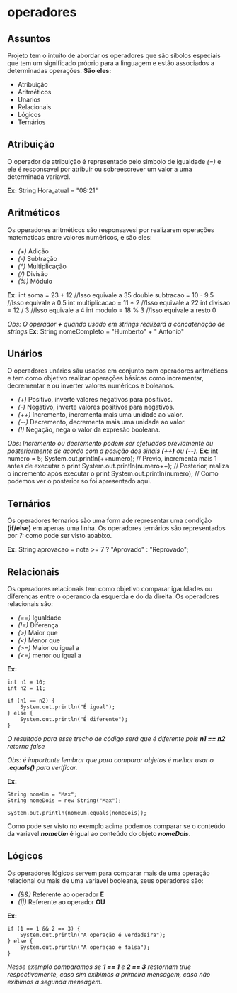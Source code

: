 # operadores

## Assuntos

Projeto tem o intuito de abordar os operadores que são síbolos especiais que tem um significado próprio para a linguagem e estão associados a determinadas operações.
__São eles:__

* Atribuição
* Aritméticos
* Unarios
* Relacionais
* Lógicos
* Ternários

## Atribuição

O operador de atribuição é representado pelo simbolo de igualdade _(=)_ e ele é responsavel por atribuir ou sobreescrever um valor a uma determinada variavel.

__Ex:__ String Hora_atual = "08:21"

## Aritméticos

Os operadores aritméticos são responsavesi por realizarem operações matematicas entre valores numéricos, e são eles:

* _(+)_ Adição
* _(-)_ Subtração
* _(*)_ Multiplicação
* _(/)_ Divisão
* _(%)_ Módulo

__Ex:__
    int soma = 23 + 12  //Isso equivale a 35
    double subtracao = 10 - 9.5 //Isso equivale a 0.5
    int multiplicacao = 11 * 2 //Isso equivale a 22
    int divisao = 12 / 3 //Isso equivale a 4
    int modulo = 18 % 3 //Isso equivale a resto 0

_Obs: O operador __+__ quando usado em strings realizará a concatenação de strings_
__Ex:__ String nomeCompleto = "Humberto" + " Antonio"

## Unários

O operadores unários sãu usados em conjunto com operadores aritméticos e tem como objetivo realizar operações básicas como incrementar, decrementar e ou inverter valores numéricos e boleanos.

* _(+)_ Positivo, inverte valores negativos para positivos.
* _(-)_ Negativo, inverte valores positivos para negativos.
* _(++)_ Incremento, incrementa mais uma unidade ao valor.
* _(--)_ Decremento, decrementa mais uma unidade ao valor.
* _(!)_ Negação, nega o valor da expresão booleana.

_Obs: Incremento ou decremento podem ser efetuados previamente ou posteriormente de acordo com a posição dos sinais __(++)__ ou __(--)__._
__Ex:__
    int numero = 5;
    System.out.println(++numero); // Previo, incrementa mais 1 antes de executar o print
    System.out.println(numero++); // Posterior, realiza o incremento após executar o print
    System.out.println(numero); // Como podemos ver o posterior so foi apresentado aqui.

## Ternários

Os operadores ternarios são uma form ade representar uma condição __(if/else)__ em apenas uma linha.
Os operadores ternários são representados por _?:_ como pode ser visto aoabixo.

__Ex:__ String aprovacao = nota >= 7 ? "Aprovado" : "Reprovado";

## Relacionais

Os operadores relacionais tem como objetivo comparar igauldades ou diferenças entre o operando da esquerda e do da direita.
Os operadores relacionais são:

* _(==)_ Igualdade
* _(!=)_ Diferença
* _(>)_ Maior que
* _(<)_ Menor que
* _(>=)_ Maior ou igual a
* _(<=)_ menor ou igual a

__Ex:__

    int n1 = 10;
    int n2 = 11;
    
    if (n1 == n2) {
        System.out.println("É igual");
    } else {
        System.out.println("É diferente");
    }

_O resultado para esse trecho de código será que é diferente pois __n1 == n2__ retorna false_

_Obs: é importante lembrar que para comparar objetos é melhor usar o __.equals()__ para verificar._

__Ex:__

    String nomeUm = "Max";
    String nomeDois = new String("Max");

    System.out.println(nomeUm.equals(nomeDois));

Como pode ser visto no exemplo acima podemos comparar se o conteúdo da variavel ___nomeUm___ é igual ao conteúdo do objeto ___nomeDois___.

## Lógicos

Os operadores lógicos servem para comparar mais de uma operação relacional ou mais de uma variavel booleana, seus operadores são:

* _(&&)_ Referente ao operador __E__
* _(||)_ Referente ao operador __OU__

__Ex:__

    if (1 == 1 && 2 == 3) {
        System.out.println("A operação é verdadeira");
    } else {
        System.out.println("A operação é falsa");
    }

_Nesse exemplo comparamos se __1 == 1__ e __2 == 3__ restornam true respectivamente, caso sim exibimos a primeira mensagem, caso não exibimos a segunda mensagem._

